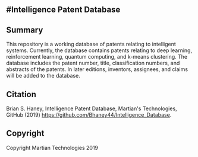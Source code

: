 #Intelligence Patent Database
---

Summary
---

This repository is a working database of patents relating to intelligent systems. Currently, the database contains patents relating to deep learning, reinforcement learning, quantum computing, and k-means clustering. The database includes the patent number, title, classification numbers, and abstracts of the patents. In later editions, inventors, assignees, and claims will be added to the database.

Citation
---
Brian S. Haney, Intelligence Patent Database, Martian's Technologies, GitHub (2019) https://github.com/Bhaney44/Intelligence_Database.

Copyright
---
Copyright Martian Technologies 2019
